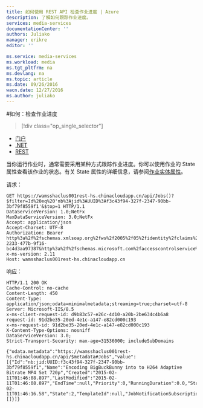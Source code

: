 ```yaml
---
title: 如何使用 REST API 检查作业进度 | Azure
description: 了解如何跟踪作业进度。
services: media-services
documentationCenter: ''
authors: Juliako
manager: erikre
editor: ''

ms.service: media-services
ms.workload: media
ms.tgt_pltfrm: na
ms.devlang: na
ms.topic: article
ms.date: 09/26/2016
wacn.date: 12/27/2016
ms.author: juliako
---
```


#如何：检查作业进度

> [!div class="op_single_selector"]
- [门户](./media-services-portal-check-job-progress.md)
- [.NET](./media-services-check-job-progress.md)
- [REST](./media-services-rest-check-job-progress.md)

当你运行作业时，通常需要采用某种方式跟踪作业进度。你可以使用作业的 State 属性查看该作业的状态。有关 State 属性的详细信息，请参阅[作业实体属性](https://docs.microsoft.com/zh-cn/rest/api/media/operations/job#a-namejobentitypropertiesa-job-entity-properties)。

请求：

```
GET https://wamsshaclus001rest-hs.chinacloudapp.cn/api/Jobs()?$filter=Id%20eq%20'nb%3Ajid%3AUUID%3Af3c43f94-327f-2347-90bb-3bf79f8559f1'&$top=1 HTTP/1.1
DataServiceVersion: 1.0;NetFx
MaxDataServiceVersion: 3.0;NetFx
Accept: application/json
Accept-Charset: UTF-8
Authorization: Bearer http%3a%2f%2fschemas.xmlsoap.org%2fws%2f2005%2f05%2fidentity%2fclaims%2fnameidentifier=juliakoams1&urn%3aSubscriptionId=zbbef702-2233-477b-9f16-bc4d3aa97387&http%3a%2f%2fschemas.microsoft.com%2faccesscontrolservice%2f2010%2f07%2fclaims%2fidentityprovider=https%3a%2f%2fwamsprodglobal001acs.accesscontrol.chinacloudapi.cn%2f&Audience=urn%3aWindowsAzureMediaServices&ExpiresOn=1423640758&Issuer=https%3a%2f%2fwamsprodglobal001acs.accesscontrol.chinacloudapi.cn%2f&HMACSHA256=z5yFIG%2bk8Z2G2aXABqM60P9smHNKD7P4BfSxXanwKFc%3d
x-ms-version: 2.11
Host: wamsshaclus001rest-hs.chinacloudapp.cn
```

响应：

```
HTTP/1.1 200 OK
Cache-Control: no-cache
Content-Length: 450
Content-Type: application/json;odata=minimalmetadata;streaming=true;charset=utf-8
Server: Microsoft-IIS/8.5
x-ms-client-request-id: d9b83c57-e26c-4d10-a20b-2be634c4b6a8
request-id: 91d2be35-20ed-4e1c-a147-e82cd000c193
x-ms-request-id: 91d2be35-20ed-4e1c-a147-e82cd000c193
X-Content-Type-Options: nosniff
DataServiceVersion: 3.0;
Strict-Transport-Security: max-age=31536000; includeSubDomains

{"odata.metadata":"https://wamsshaclus001rest-hs.chinacloudapp.cn/api/$metadata#Jobs","value":[{"Id":"nb:jid:UUID:f3c43f94-327f-2347-90bb-3bf79f8559f1","Name":"Encoding BigBuckBunny into to H264 Adaptive Bitrate MP4 Set 720p","Created":"2015-02-11T01:46:08.897","LastModified":"2015-02-11T01:46:08.897","EndTime":null,"Priority":0,"RunningDuration":0.0,"StartTime":"2015-02-11T01:46:16.58","State":2,"TemplateId":null,"JobNotificationSubscriptions":[]}]} 
```

<!---HONumber=Mooncake_Quality_Review_1215_2016-->